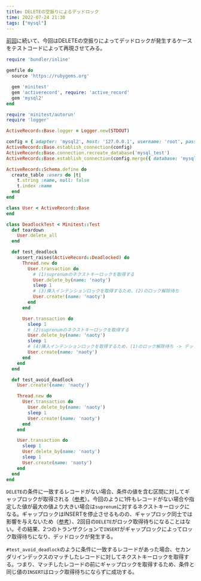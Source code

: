 ```yaml
---
title: DELETEの空振りによるデッドロック
time: 2022-07-24 21:30
tags: ["mysql"]
---
```


[前回](/481/)に続いて、今回はDELETEの空振りによってデッドロックが発生するケースをテストコードによって再現させてみる。

```ruby
require 'bundler/inline'

gemfile do
  source 'https://rubygems.org'

  gem 'minitest'
  gem 'activerecord', require: 'active_record'
  gem 'mysql2'
end

require 'minitest/autorun'
require 'logger'

ActiveRecord::Base.logger = Logger.new(STDOUT)

config = { adapter: 'mysql2', host: '127.0.0.1', username: 'root', password: 'password' }
ActiveRecord::Base.establish_connection(config)
ActiveRecord::Base.connection.recreate_database('mysql_test')
ActiveRecord::Base.establish_connection(config.merge({ database: 'mysql_test' }))

ActiveRecord::Schema.define do
  create_table :users do |t|
    t.string :name, null: false
    t.index :name
  end
end

class User < ActiveRecord::Base
end

class DeadlockTest < Minitest::Test
  def teardown
    User.delete_all
  end

  def test_deadlock
    assert_raises(ActiveRecord::Deadlocked) do
      Thread.new do
        User.transaction do
          # (1)suprenumのネクストキーロックを取得する
          User.delete_by(name: 'naoty')
          sleep 1
          # (3)挿入インテンションロックを取得するため、(2)のロック解除待ち
          User.create!(name: 'naoty')
        end
      end

      User.transaction do
        sleep 1
        # (2)suprenumのネクストキーロックを取得する
        User.delete_by(name: 'naoty')
        sleep 1
        # (4)挿入インテンションロックを取得するため、(1)のロック解除待ち -> デッドロック
        User.create(name: 'naoty')
      end
    end
  end

  def test_avoid_deadlock
    User.create!(name: 'naoty')

    Thread.new do
      User.transaction do
        User.delete_by(name: 'naoty')
        sleep 1
        User.create!(name: 'naoty')
      end
    end

    User.transaction do
      sleep 1
      User.delete_by(name: 'naoty')
      sleep 1
      User.create(name: 'naoty')
    end
  end
end
```

`DELETE`の条件に一致するレコードがない場合、条件の値を含む区間に対してギャップロックが取得される（[参考](/446/)）。今回のように1件もレコードがない場合や指定した値が最大の値より大きい場合は`suprenum`に対するネクストキーロックになる。ギャップロックはINSERTを停止させるものの、ギャップロック同士では影響を与えないため（[参考](https://dev.mysql.com/doc/refman/5.6/ja/innodb-record-level-locks.html)）、2回目の`DELETE`がロック取得待ちになることはない。その結果、2つのトランザクションで`INSERT`がギャップロックによってロック取得待ちになり、デッドロックが発生する。

`#test_avoid_deadlock`のように条件に一致するレコードがあった場合、セカンダリインデックスのマッチしたレコードに対してネクストキーロックを取得する。つまり、マッチしたレコードの前にギャップロックを取得するため、条件と同じ値の`INSERT`はロック取得待ちにならずに成功する。
